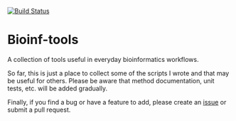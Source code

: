 [![Build Status](https://travis-ci.org/JungeAlexander/bioinf-tools.svg)](https://travis-ci.org/JungeAlexander/bioinf-tools)

# Bioinf-tools

A collection of tools useful in everyday bioinformatics workflows.

So far, this is just a place to collect some of the scripts I wrote and
that may be useful for others.
Please be aware that method documentation, unit tests, etc. will be
added gradually.

Finally, if you find a bug or have a feature to add, please create an
[issue](https://github.com/JungeAlexander/bioinf-tools/issues) or submit a pull request.
